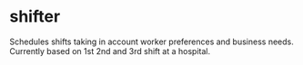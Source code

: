 # shifter
Schedules shifts taking in account worker preferences and business needs. Currently based on 1st 2nd and 3rd shift at a hospital.
